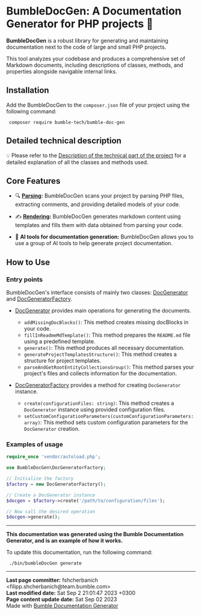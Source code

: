 <embed> <h1>BumbleDocGen: A Documentation Generator for PHP projects 🐝</h1> </embed>

<b>BumbleDocGen</b> is a robust library for generating and maintaining documentation next to the code of large and small PHP projects.

This tool analyzes your codebase and produces a comprehensive set of Markdown documents, including descriptions of classes, methods, and properties alongside navigable internal links.

<embed> <h2>Installation</h2> </embed>

Add the BumbleDocGen to the `composer.json` file of your project using the following command:

```console
 composer require bumble-tech/bumble-doc-gen
```


<embed> <h2>Detailed technical description</h2> </embed>

💡 Please refer to the <a href="/docs/tech/readme.md">Description of the technical part of the project</a> for a detailed explanation of all the classes and methods used.

<embed> <h2>Core Features</h2> </embed>

- 🔍 <b><a href="/docs/tech/2.parser/readme.md">Parsing</a>:</b>
  BumbleDocGen scans your project by parsing PHP files, extracting comments, and providing detailed models of your code.

- ✍️ <b><a href="/docs/tech/3.renderer/readme.md">Rendering</a>:</b>
  BumbleDocGen generates markdown content using templates and fills them with data obtained from parsing your code.

- 🧠 <b>AI tools for documentation generation:</b>
  BumbleDocGen allows you to use a group of AI tools to help generate project documentation.

<embed> <h2>How to Use</h2> </embed>

<embed> <h3>Entry points</h3> </embed>

BumbleDocGen's interface consists of mainly two classes: <a href="/docs/classes/DocGenerator.md">DocGenerator</a> and <a href="/docs/classes/DocGeneratorFactory.md">DocGeneratorFactory</a>.

- <a href="/docs/classes/DocGenerator.md">DocGenerator</a> provides main operations for generating the documents.

  - `addMissingDocBlocks()`: This method creates missing docBlocks in your code.
  - `fillInReadmeMdTemplate()`: This method prepares the `README.md` file using a predefined template.
  - `generate()`: This method produces all necessary documentation.
  - `generateProjectTemplatesStructure()`: This method creates a structure for project templates.
  - `parseAndGetRootEntityCollectionsGroup()`: This method parses your project's files and collects information for the documentation.

- <a href="/docs/classes/DocGeneratorFactory.md">DocGeneratorFactory</a> provides a method for creating `DocGenerator` instance.

  - `create(configurationFiles: string)`: This method creates a `DocGenerator` instance using provided configuration files.
  - `setCustomConfigurationParameters(customConfigurationParameters: array)`: This method sets custom configuration parameters for the `DocGenerator` creation.

<embed> <h3>Examples of usage</h3> </embed>

```php
require_once 'vendor/autoload.php';

use BumbleDocGen\DocGeneratorFactory;

// Initialize the factory
$factory = new DocGeneratorFactory();

// Create a DocGenerator instance
$docgen = $factory->create('/path/to/configuration/files');

// Now call the desired operation
$docgen->generate();
```

------------------

**This documentation was generated using the Bumble Documentation Generator, and is an example of how it works.**

To update this documentation, run the following command:

```console
 ./bin/bumbleDocGen generate
```



<div id='page_committer_info'>
<hr>
<b>Last page committer:</b> fshcherbanich &lt;filipp.shcherbanich@team.bumble.com&gt;<br><b>Last modified date:</b>   Sat Sep 2 21:01:47 2023 +0300<br><b>Page content update date:</b> Sat Sep 02 2023<br>Made with <a href='https://github.com/bumble-tech/bumble-doc-gen/blob/master/docs/readme.md'>Bumble Documentation Generator</div>